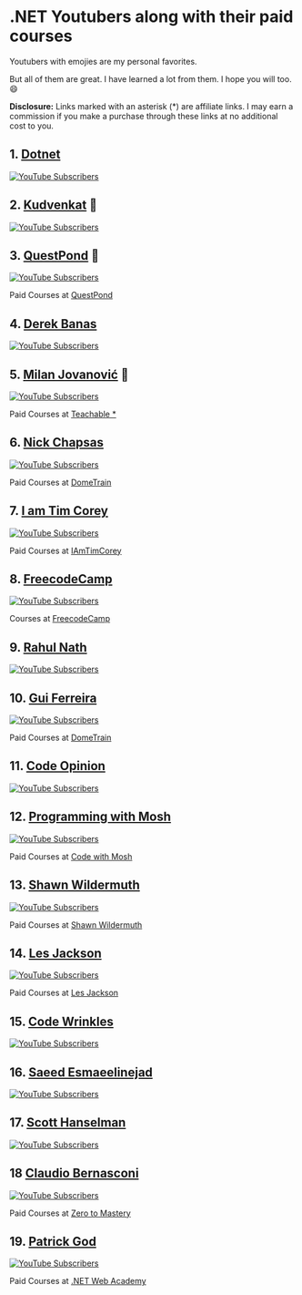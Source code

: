 ﻿# .NET Youtubers along with their paid courses

Youtubers with emojies are my personal favorites. 

But all of them are great. I have learned a lot from them. I hope you will too. :smile:

**Disclosure:** Links marked with an asterisk (*) are affiliate links. I may earn a commission if you make a purchase through these links at no additional cost to you.

## 1. [Dotnet](https://bit.ly/3L2CUqn)

[![YouTube Subscribers](https://img.shields.io/youtube/channel/subscribers/UCvtT19MZW8dq5Wwfu6B0oxw?style=social)](https://www.youtube.com/channel/UCvtT19MZW8dq5Wwfu6B0oxw)

## 2. [Kudvenkat](https://bit.ly/3MGsSfK) :tada:

[![YouTube Subscribers](https://img.shields.io/youtube/channel/subscribers/UCCTVrRB5KpIiK6V2GGVsR1Q?style=social)](https://www.youtube.com/channel/UCCTVrRB5KpIiK6V2GGVsR1Q)

## 3. [QuestPond](https://bit.ly/3N303KP) :tada:

[![YouTube Subscribers](https://img.shields.io/youtube/channel/subscribers/UCH912uDFX3sIaPXMrJa9X_w?style=social)](https://www.youtube.com/channel/UCH912uDFX3sIaPXMrJa9X_w)

Paid Courses at [QuestPond](https://www.questpond.com/)

## 4. [Derek Banas](https://bit.ly/41wU9FM)

[![YouTube Subscribers](https://img.shields.io/youtube/channel/subscribers/UCwRXb5dUK4cvsHbx-rGzSgw?style=social)](https://www.youtube.com/channel/UCwRXb5dUK4cvsHbx-rGzSgw)

## 5. [Milan Jovanović](https://bit.ly/3zXoPEi) :tada:

[![YouTube Subscribers](https://img.shields.io/youtube/channel/subscribers/UCC_dVe-RI-vgCZfls06mDZQ?style=social)](https://www.youtube.com/MilanJovanovicTech)

Paid Courses at [Teachable *](https://www.courses.milanjovanovic.tech/a/aff_q2snzxhl/external?affcode=1486372_ruzgtbgi)

## 6. [Nick Chapsas](https://bit.ly/3MKFhiz)

[![YouTube Subscribers](https://img.shields.io/youtube/channel/subscribers/UCrkPsvLGln62OMZRO6K-llg?style=social)](https://www.youtube.com/@nickchapsas)

Paid Courses at [DomeTrain](https://dometrain.com/)
## 7. [I am Tim Corey](https://bit.ly/3UD0zAI)

[![YouTube Subscribers](https://img.shields.io/youtube/channel/subscribers/UC-ptWR16ITQyYOglXyQmpzw?style=social)](https://www.youtube.com/channel/UC-ptWR16ITQyYOglXyQmpzw)

Paid Courses at [IAmTimCorey](https://www.iamtimcorey.com/allcourses)

## 8. [FreecodeCamp](https://bit.ly/3GMDVQC)

[![YouTube Subscribers](https://img.shields.io/youtube/channel/subscribers/UC8butISFwT-Wl7EV0hUK0BQ?style=social)](https://www.youtube.com/channel/UC8butISFwT-Wl7EV0hUK0BQ)

Courses at [FreecodeCamp](https://www.freecodecamp.org/news/tag/online-courses/)

## 9. [Rahul Nath](https://lnkd.in/dx_Rp5P9)

[![YouTube Subscribers](https://img.shields.io/youtube/channel/subscribers/UCBwvQc_3OkejVEZbHjqiNTg?style=social)](https://www.youtube.com/channel/UCBwvQc_3OkejVEZbHjqiNTg)

## 10. [Gui Ferreira](https://lnkd.in/dwQmNskm)

[![YouTube Subscribers](https://img.shields.io/youtube/channel/subscribers/UCGd8ACZ918e3EjbWxiuyK-A?style=social)](https://www.youtube.com/channel/UCGd8ACZ918e3EjbWxiuyK-A)

Paid Courses at [DomeTrain](https://dometrain.com/courses/)

## 11. [Code Opinion](https://lnkd.in/dck-7-P2)

[![YouTube Subscribers](https://img.shields.io/youtube/channel/subscribers/UC3RKA4vunFAfrfxiJhPEplw?style=social)](https://www.youtube.com/channel/UC3RKA4vunFAfrfxiJhPEplw)

## 12. [Programming with Mosh](https://bit.ly/3KEuLqL)

[![YouTube Subscribers](https://img.shields.io/youtube/channel/subscribers/UCWv7vMbMWH4-V0ZXdmDpPBA?style=social)](https://www.youtube.com/channel/UCWv7vMbMWH4-V0ZXdmDpPBA)

Paid Courses at [Code with Mosh](https://codewithmosh.com/)

## 13. [Shawn Wildermuth](https://www.youtube.com/@swildermuth)

[![YouTube Subscribers](https://img.shields.io/youtube/channel/subscribers/UCVIcSx0JX1lBXnyezabutrA?style=social)](https://www.youtube.com/channel/UCVIcSx0JX1lBXnyezabutrA)

Paid Courses at [Shawn Wildermuth](https://shawn.wildermuth.com/training/courses)

## 14. [Les Jackson](https://lnkd.in/dSv2bvdn)

[![YouTube Subscribers](https://img.shields.io/youtube/channel/subscribers/UCIMRGVXufHT69s1uaHHYJIA?style=social)](https://www.youtube.com/channel/UCIMRGVXufHT69s1uaHHYJIA)

Paid Courses at [Les Jackson](https://lesjackson.net/home)

## 15. [Code Wrinkles](https://lnkd.in/dKGrvSuE)

[![YouTube Subscribers](https://img.shields.io/youtube/channel/subscribers/UCyTPru-1gZ7-4qblcKM0TiQ?style=social)](https://www.youtube.com/channel/UCyTPru-1gZ7-4qblcKM0TiQ)

## 16. [Saeed Esmaeelinejad](https://www.youtube.com/@sa-es-ir)

[![YouTube Subscribers](https://img.shields.io/youtube/channel/subscribers/UCr3bzMYR_xzLLoCeEq89otA?style=social)](https://www.youtube.com/channel/UCr3bzMYR_xzLLoCeEq89otA)

## 17. [Scott Hanselman](https://www.youtube.com/@shanselman)

[![YouTube Subscribers](https://img.shields.io/youtube/channel/subscribers/UCL-fHOdarou-CR2XUmK48Og?style=social)](https://www.youtube.com/channel/UCL-fHOdarou-CR2XUmK48Og)

## 18 [Claudio Bernasconi](https://www.youtube.com/@ClaudioBernasconi)

[![YouTube Subscribers](https://img.shields.io/youtube/channel/subscribers/UCTbHPk0bIOQwTXuGgD195bw?style=social)](https://www.youtube.com/channel/UCTbHPk0bIOQwTXuGgD195bw)

Paid Courses at [Zero to Mastery](https://zerotomastery.io/)

## 19. [Patrick God](https://www.youtube.com/@PatrickGod)

[![YouTube Subscribers](https://img.shields.io/youtube/channel/subscribers/UCq8LldVrjqe61KQttZlLW8g?style=social)](https://www.youtube.com/channel/UCq8LldVrjqe61KQttZlLW8g)

Paid Courses at [.NET Web Academy](https://www.dotnetwebacademy.com/courses/academy)